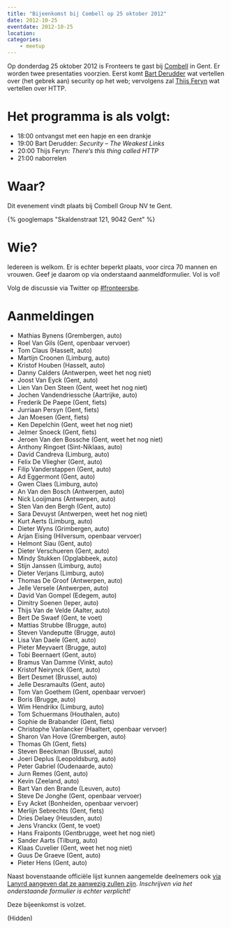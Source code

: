 ```yaml
---
title: "Bijeenkomst bij Combell op 25 oktober 2012"
date: 2012-10-25
eventdate: 2012-10-25
location: 
categories: 
    - meetup
---
```

Op donderdag 25 oktober 2012 is Fronteers te gast bij [Combell](http://www.combell.com/nl) in Gent. Er worden twee presentaties voorzien. Eerst komt [Bart Derudder](https://twitter.com/qwaxys) wat vertellen over (het gebrek aan) security op het web; vervolgens zal [Thijs Feryn](https://twitter.com/ThijsFeryn) wat vertellen over HTTP.

# Het programma is als volgt:

* 18:00 ontvangst met een hapje en een drankje
* 19:00 Bart Derudder: _Security – The Weakest Links_
* 20:00 Thijs Feryn: _There’s this thing called HTTP_
* 21:00 naborrelen

# Waar?

Dit evenement vindt plaats bij Combell Group NV te Gent.

{% googlemaps "Skaldenstraat 121, 9042 Gent" %}

# Wie?

Iedereen is welkom. Er is echter beperkt plaats, voor circa 70 mannen en vrouwen. Geef je daarom op via onderstaand aanmeldformulier. Vol is vol!

Volg de discussie via Twitter op [#fronteersbe](https://twitter.com/search?q=%23fronteersbe).

# Aanmeldingen

* Mathias Bynens (Grembergen, auto)
* Roel Van Gils (Gent, openbaar vervoer)
* Tom Claus (Hasselt, auto)
* Martijn Croonen (Limburg, auto)
* Kristof Houben (Hasselt, auto)
* Danny Calders (Antwerpen, weet het nog niet)
* Joost Van Eyck (Gent, auto)
* Lien Van Den Steen (Gent, weet het nog niet)
* Jochen Vandendriessche (Aartrijke, auto)
* Frederik De Paepe (Gent, fiets)
* Jurriaan Persyn (Gent, fiets)
* Jan Moesen (Gent, fiets)
* Ken Depelchin (Gent, weet het nog niet)
* Jelmer Snoeck (Gent, fiets)
* Jeroen Van den Bossche (Gent, weet het nog niet)
* Anthony Ringoet (Sint-Niklaas, auto)
* David Candreva (Limburg, auto)
* Felix De Vliegher (Gent, auto)
* Filip Vanderstappen (Gent, auto)
* Ad Eggermont (Gent, auto)
* Gwen Claes (Limburg, auto)
* An Van den Bosch (Antwerpen, auto)
* Nick Looijmans (Antwerpen, auto)
* Sten Van den Bergh (Gent, auto)
* Sara Devuyst (Antwerpen, weet het nog niet)
* Kurt Aerts (Limburg, auto)
* Dieter Wyns (Grimbergen, auto)
* Arjan Eising (Hilversum, openbaar vervoer)
* Helmont Siau (Gent, auto)
* Dieter Verschueren (Gent, auto)
* Mindy Stukken (Opglabbeek, auto)
* Stijn Janssen (Limburg, auto)
* Dieter Verjans (Limburg, auto)
* Thomas De Groof (Antwerpen, auto)
* Jelle Versele (Antwerpen, auto)
* David Van Gompel (Edegem, auto)
* Dimitry Soenen (Ieper, auto)
* Thijs Van de Velde (Aalter, auto)
* Bert De Swaef (Gent, te voet)
* Mattias Strubbe (Brugge, auto)
* Steven Vandeputte (Brugge, auto)
* Lisa Van Daele (Gent, auto)
* Pieter Meyvaert (Brugge, auto)
* Tobi Beernaert (Gent, auto)
* Bramus Van Damme (Vinkt, auto)
* Kristof Neirynck (Gent, auto)
* Bert Desmet (Brussel, auto)
* Jelle Desramaults (Gent, auto)
* Tom Van Goethem (Gent, openbaar vervoer)
* Boris (Brugge, auto)
* Wim Hendrikx (Limburg, auto)
* Tom Schuermans (Houthalen, auto)
* Sophie de Brabander (Gent, fiets)
* Christophe Vanlancker (Haaltert, openbaar vervoer)
* Sharon Van Hove (Grembergen, auto)
* Thomas Gh (Gent, fiets)
* Steven Beeckman (Brussel, auto)
* Joeri Deplus (Leopoldsburg, auto)
* Peter Gabriel (Oudenaarde, auto)
* Jurn Remes (Gent, auto)
* Kevin (Zeeland, auto)
* Bart Van den Brande (Leuven, auto)
* Steve De Jonghe (Gent, openbaar vervoer)
* Evy Acket (Bonheiden, openbaar vervoer)
* Merlijn Sebrechts (Gent, fiets)
* Dries Delaey (Heusden, auto)
* Jens Vranckx (Gent, te voet)
* Hans Fraiponts (Gentbrugge, weet het nog niet)
* Sander Aarts (Tilburg, auto)
* Klaas Cuvelier (Gent, weet het nog niet)
* Guus De Graeve (Gent, auto)
* Pieter Hens (Gent, auto)

Naast bovenstaande officiële lijst kunnen aangemelde deelnemers ook [via Lanyrd aangeven dat ze aanwezig zullen zijn](http://lanyrd.com/2012/fronteersbe-combell/). *Inschrijven via het onderstaande formulier is echter verplicht!*

Deze bijeenkomst is volzet.

(Hidden)